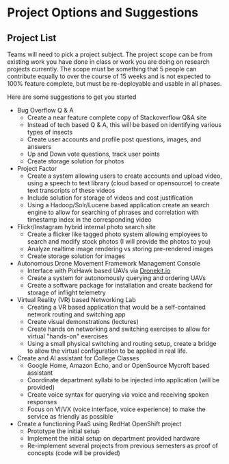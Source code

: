 # Project Options and Suggestions

## Project List

Teams will need to pick a project subject.  The project scope can be from existing work you have done in class or work you are doing on research projects currently.  The scope must be something that 5 people can contribute equally to over the course of 15 weeks and is not expected to 100% feature complete, but must be re-deployable and usable in all phases.

Here are some suggestions to get you started

* Bug Overflow Q & A
  * Create a near feature complete copy of Stackoverflow Q&A site
  * Instead of tech based Q & A, this will be based on identifying various types of insects
  * Create user accounts and profile post questions, images, and answers
  * Up and Down vote questions, track user points
  * Create storage solution for photos
* Project Factor
  * Create a system allowing users to create accounts and upload video, using a speech to text library (cloud based or opensource) to create text transcripts of these videos
  * Include solution for storage of videos and cost justification
  * Using a Hadoop/Solr/Lucene based application create an search engine to allow for searching of phrases and correlation with timestamp index in the corresponding video
* Flickr/Instagram hybrid internal photo search site
  * Create a flicker like tagged photo system allowing employees to search and modify stock photos (I will provide the photos to you)
  * Analyze realtime image rendering vs storing pre-rendered images
  * Create storage solution for images
* Autonomous Drone Movement Framework Management Console
  * Interface with PixHawk based UAVs via [Dronekit.io](https://dronekit.io "Dronekit.io webpage")
  * Create a system for autonomously querying and ordering UAVs
  * Create a software package for installation and create backend for storage of inflight telemetry
* Virtual Reality (VR) based Networking Lab
  * Creating a VR based application that would be a self-contained network routing and switching app
  * Create visual demonstrations (lectures)
  * Create hands on networking and switching exercises to allow for virtual "hands-on" exercises
  * Using a small physical switching and routing setup, create a bridge to allow the virtual configuration to be applied in real life.
* Create and AI assistant for College Classes
  * Google Home, Amazon Echo, and or OpenSource Mycroft based assistant
  * Coordinate department syllabi to be injected into application (will be provided)
  * Create voice syntax for querying via voice and receiving spoken responses
  * Focus on VI/VX (voice interface, voice experience) to make the service as friendly as possible
* Create a functioning PaaS using RedHat OpenShift project
  * Prototype the initial setup
  * Implement the initial setup on department provided hardware
  * Re-implement several projects from previous semesters as proof of concepts (code will be provided)

